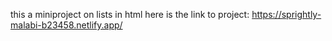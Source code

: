 this a miniproject on lists in html 
here is the link to project: https://sprightly-malabi-b23458.netlify.app/
